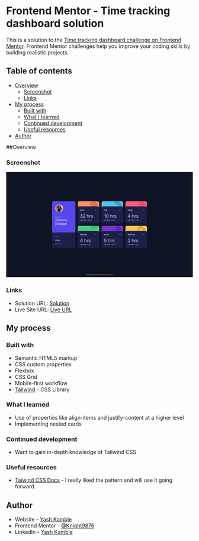 # Frontend Mentor - Time tracking dashboard solution

This is a solution to the [Time tracking dashboard challenge on Frontend Mentor](https://www.frontendmentor.io/challenges/time-tracking-dashboard-UIQ7167Jw). Frontend Mentor challenges help you improve your coding skills by building realistic projects. 

## Table of contents

- [Overview](#overview)
  - [Screenshot](#screenshot)
  - [Links](#links)
- [My process](#my-process)
  - [Built with](#built-with)
  - [What I learned](#what-i-learned)
  - [Continued development](#continued-development)
  - [Useful resources](#useful-resources)
- [Author](#author)

##Overview

### Screenshot

![Desktop](./Desktop.png)

### Links

- Solution URL: [Solution](https://github.com/Knight9876/time-tracking-dashboard)
- Live Site URL: [Live URL](https://recipe-page-using-tailwind.netlify.app)

## My process

### Built with

- Semantic HTML5 markup
- CSS custom properties
- Flexbox
- CSS Grid
- Mobile-first workflow
- [Tailwind](https://tailwindcss.com) - CSS Library

### What I learned

- Use of properties like align-items and justify-content at a higher level
- Implementing nested cards

### Continued development

- Want to gain in-depth knowledge of Tailwind CSS

### Useful resources

- [Taiwind CSS Docs](https://tailwindcss.com/docs) - I really liked the pattern and will use it going forward.

## Author

- Website - [Yash Kamble](https://yashkamble.netlify.app/)
- Frontend Mentor - [@Knight9876](https://www.frontendmentor.io/profile/Knight9876)
- LinkedIn - [Yash Kamble](https://www.linkedin.com/in/yash-kamble-7ba040245/)
